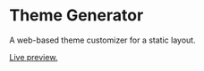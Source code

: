 # Theme Generator
A web-based theme customizer for a static layout.

[Live preview.](https://noirecode.github.io/theme-generator/)
